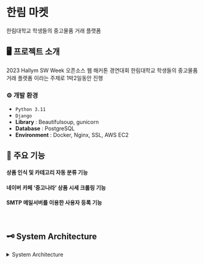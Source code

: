 # 한림 마켓
한림대학교 학생들의 중고물품 거래 플랫폼 


## 🖥️ 프로젝트 소개
2023 Hallym SW Week 오픈소스 웹 해커톤 경연대회
한림대학교 학생들의 중고물품 거래 플랫폼 이라는 주제로 1박2일동안 진행
<br>


### ⚙️ 개발 환경
- `Python 3.11`
- `Django`
- **Library** :  Beautifulsoup, gunicorn
- **Database** : PostgreSQL
- **Environment** : Docker, Nginx, SSL, AWS EC2


## 📌 주요 기능
#### 상품 인식 및 카테고리 자동 분류 기능
#### 네이버 카페 ‘중고나라’ 상품 시세 크롤링 기능
#### SMTP 메일서버를 이용한 사용자 등록 기능
<br>

## 🗝️ System Architecture
<details><summary>  System Architecture </summary>

![image](https://github.com/MegaZizon/Hackathon20231031/assets/105596059/1d6ad761-831a-4fb1-ad35-3b07769fa84a)

#### 메인 로직 

가비아 웹 호스팅 업체에서 ciasom.shop 도메인 호스팅 받아 사용하였다.

호스팅된 도메인은 AWS Route 53에서 AWS EC2 인스턴스로 라우팅 하였다.

 SSL/TLS 인증서를 발급받아 HTTPS를 적용하기 위해 nginx에서 certbot을 구성하여 Let’s Encrypt 서비스를 이용하여 인증서를 발급받았다.

 EC2 인스턴스에서 Docker를 설치한 뒤 Docker Container에서 Nginx, Postgre, Gunicorn과 Django를 실행하여 웹 서버를 구축하였다.

 nginx 에서 받은 사용자의 request를 장고 서버로 바로 보내면 배포 단계에서는 성능이나 효율상 문제가 있어 gunicorn과 같은 CGI의 일종인 WSGI(Web Server Gateway Interface)가 필요하다.

 WSGI는 멀티 쓰레드(multi-thread)를 생성할 수 있어 클라이언트 요청이 많아도 효율적으로 처리할 수 있다.

 WSGIApplication(Gunicorn)이 시작하면 워커(자식 프로세스)를 생성한다. 메인 쓰레드는 while문을 돌면서 워커들을 관리하며 각각 워커가 WSGIServer를 시작한다.

 WSGIServer의 핸들러인 WSGIHandler가 웹서버 요청을 받아 장고에 전달 후 결과를 받아 웹 서버에 응답한다.

 HTTPS로 온 사용자 요청은 Nginx에서 정적인 파일을 제공받고 gunicorn을 통해 동적인 로직을 제공받아 페이지가 표시된다.

#### 상세 로직 

 사용자에게 인증 요청이 오면 구글 SMTP 서버를 사용하여 인증을 보낸다.

 사용자에게 카테고리 분류 요청이 오면 http://aiopen.etri.re.kr:8000/ObjectDetect에 이미지를 base64로 인코딩하여 API키와 함께 request를 보내 json으로 응답을 받은 뒤. 정확도가 0.8 이상일 경우 사용자에게 문자열을 응답한다.

 사용자에게 시세 검색 요청이 오면 https://web.joongna.com/search/{물품명}?sort=RECENT_SORT 에 request 요청을 보내 HTML을 BeautifulSoup로 파싱한 뒤 id값이 product-item-price-title-1인 요소를 선택한다.

 시세 데이터들 중에서 이상치를 제거하고 유효한 값들만 남긴뒤 이 정보를 사용자에게 전송한다. 
 
</details>

